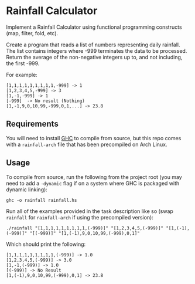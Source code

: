 # Rainfall Calculator

Implement a Rainfall Calculator using functional programming constructs (map, filter, fold, etc).

Create a program that reads a list of numbers representing daily rainfall.  The list contains integers where -999 terminates the data to be processed.
Return the average of the non-negative integers up to, and not including, the first -999.

For example:
```
[1,1,1,1,1,1,1,1,1,-999] -> 1
[1,2,3,4,5,-999] -> 3
[1,-1,-999] -> 1
[-999]  -> No result (Nothing)
[1,-1,9,0,10,99,-999,0,1,...] -> 23.8
```

## Requirements

You will need to install [GHC](https://www.haskell.org/ghc) to compile from source, but this repo comes with a `rainfall-arch` file that has been precompiled on Arch Linux.

## Usage

To compile from source, run the following from the project root (you may need to add a `-dynamic` flag if on a system where GHC is packaged with dynamic linking):
```
ghc -o rainfall rainfall.hs
```

Run all of the examples provided in the task description like so (swap `rainfall` for `rainfall-arch` if using the precompiled version):
```
./rainfall "[1,1,1,1,1,1,1,1,1,(-999)]" "[1,2,3,4,5,(-999)]" "[1,(-1),(-999)]" "[(-999)]" "[1,(-1),9,0,10,99,(-999),0,1]"
```

Which should print the following:
```
[1,1,1,1,1,1,1,1,1,(-999)] -> 1.0
[1,2,3,4,5,(-999)] -> 3.0
[1,-1,(-999)] -> 1.0
[(-999)] -> No Result
[1,(-1),9,0,10,99,(-999),0,1] -> 23.8
```
